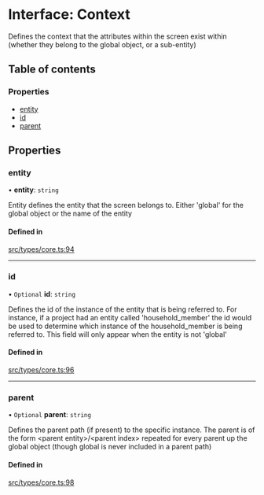 # Interface: Context

Defines the context that the attributes within the screen exist within (whether they belong to the global object, or a sub-entity)

## Table of contents

### Properties

- [entity](../wiki/Context#entity)
- [id](../wiki/Context#id)
- [parent](../wiki/Context#parent)

## Properties

### entity

• **entity**: `string`

Entity defines the entity that the screen belongs to. Either 'global' for the global object or the name of the entity

#### Defined in

[src/types/core.ts:94](https://github.com/decisively-io/interview-sdk/blob/8029f4d7290023e428f90f3a3cf1800390136e51/src/types/core.ts#L94)

___

### id

• `Optional` **id**: `string`

Defines the id of the instance of the entity that is being referred to. For instance, if a project had an entity called 'household_member' the id would be used to determine which instance of the household_member is being referred to. This field will only appear when the entity is not 'global'

#### Defined in

[src/types/core.ts:96](https://github.com/decisively-io/interview-sdk/blob/8029f4d7290023e428f90f3a3cf1800390136e51/src/types/core.ts#L96)

___

### parent

• `Optional` **parent**: `string`

Defines the parent path (if present) to the specific instance. The parent is of the form \<parent entity\>/\<parent index\> repeated for every parent up the global object (though global is never included in a parent path)

#### Defined in

[src/types/core.ts:98](https://github.com/decisively-io/interview-sdk/blob/8029f4d7290023e428f90f3a3cf1800390136e51/src/types/core.ts#L98)
